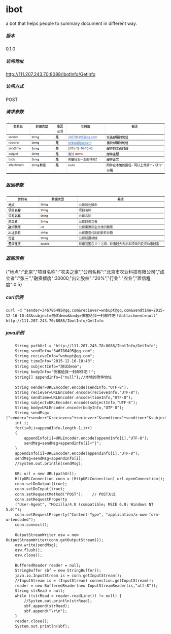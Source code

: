 # ibot

a bot that helps people to summary document in different way.

##### 版本
0.1.0
##### 访问地址
http://111.207.243.70:8088/IbotInfo/GetInfo

##### 访问方式  
POST

##### 请求参数
![](readpic/parameter.png)

##### 返回参数 
![](readpic/result.png)

##### 返回示例
{"地点":"北京","项目名称":"农夫之家","公司名称":"北京市农业科技有限公司","成立者":"张三","融资额度":30000,"出让股权":"20%","行业":"农业","置信程度":0.5}
##### curl示例
	curl -d "sender=346786495@qq.com&reciever=wnbupt@qq.com&sendtime=2015-12-16-10:43&subject=测试demo&body=快塞给我一封邮件吧！&attachment=null" http://111.207.243.70:8088/IbotInfo/GetInfo
##### java示例  

        String pathUrl = "http://111.207.243.70:8088/IbotInfo/GetInfo";  
		String sendInfo="346786495@qq.com";
		String recieveInfo="wnbupt@qq.com";
		String timeInfo="2015-12-16-10:43";
		String subjectInfo="测试demo";
		String bodyInfo="快塞给我一封邮件吧！";
		String[] appendInfo={"null"};//本地的附件地址
		
		String sender=URLEncoder.encode(sendInfo,"UTF-8");  
        String reciever=URLEncoder.encode(recieveInfo,"UTF-8"); 
        String sendtime=URLEncoder.encode(timeInfo,"UTF-8"); 
        String subject=URLEncoder.encode(subjectInfo,"UTF-8"); 
        String body=URLEncoder.encode(bodyInfo,"UTF-8");   
        String sendMsg=("sender="+sender+"&reciever="+reciever+"&sendtime="+sendtime+"&subject="+subject+"&body="+body+"&attachment=");
        int i;
        for(i=0;i<appendInfo.length-1;i++)
        {
        	appendInfo[i]=URLEncoder.encode(appendInfo[i],"UTF-8");
        	sendMsg=sendMsg+appendInfo[i]+"|";
        }
        appendInfo[i]=URLEncoder.encode(appendInfo[i],"UTF-8");
    	sendMsg=sendMsg+appendInfo[i];	 
		//System.out.println(sendMsg);

		URL url = new URL(pathUrl);
        HttpURLConnection conn = (HttpURLConnection) url.openConnection();
        conn.setDoOutput(true);   
        conn.setDoInput(true);    
        conn.setRequestMethod("POST");    // POST方式
        conn.setRequestProperty
        ("User-Agent", "Mozilla/4.0 (compatible; MSIE 6.0; Windows NT 5.0)");
        conn.setRequestProperty("Content-Type", "application/x-www-form-urlencoded");       
        conn.connect();
        
        OutputStreamWriter osw = new OutputStreamWriter(conn.getOutputStream());                     
        osw.write(sendMsg);
        osw.flush();
        osw.close();
              
        BufferedReader reader = null;
	    StringBuffer sbf = new StringBuffer();	
        java.io.InputStream is = conn.getInputStream();
        //InputStream is = (InputStream) connection.getInputStream();
        reader = new BufferedReader(new InputStreamReader(is,"utf-8"));
        String strRead = null;
        while ((strRead = reader.readLine()) != null) {
        	//System.out.println(strRead);
            sbf.append(strRead);
            sbf.append("\r\n");
        }
        reader.close();
        System.out.println(sbf);



















